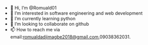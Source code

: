 - 👋 Hi, I’m @Romuald01
- 👀 I’m interested in software engineering and web development
- 🌱 I’m currently learning python
- 💞️ I’m looking to collaborate on github
- 📫 How to reach me via email:romualdadjimagbe2018@gmail.com,09038362031.

<!---
Romuald01/Romuald01 is a ✨ special ✨ repository because its `README.md` (this file) appears on your GitHub profile.
You can click the Preview link to take a look at your changes.
--->
